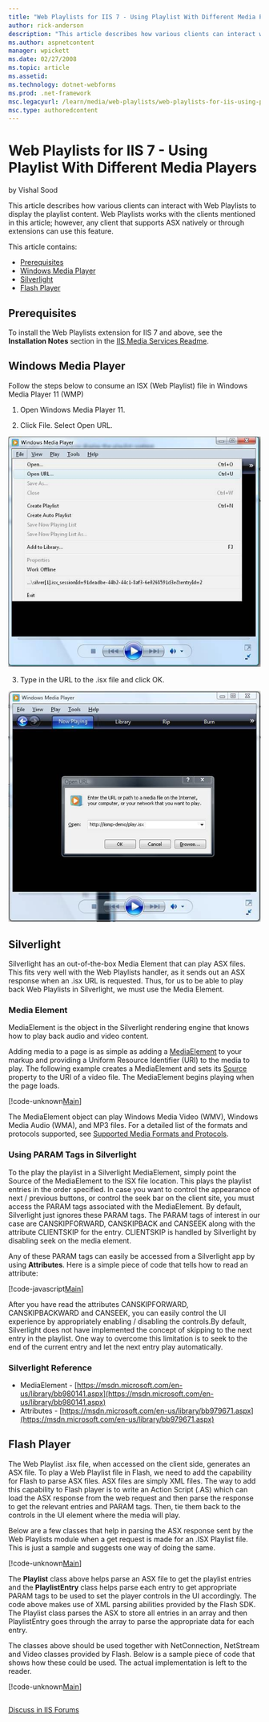 ```yaml
---
title: "Web Playlists for IIS 7 - Using Playlist With Different Media Players | Microsoft Docs"
author: rick-anderson
description: "This article describes how various clients can interact with Web Playlists to display the playlist content. Web Playlists works with the clients mentioned in..."
ms.author: aspnetcontent
manager: wpickett
ms.date: 02/27/2008
ms.topic: article
ms.assetid: 
ms.technology: dotnet-webforms
ms.prod: .net-framework
msc.legacyurl: /learn/media/web-playlists/web-playlists-for-iis-using-playlist-with-different-media-players
msc.type: authoredcontent
---
```

Web Playlists for IIS 7 - Using Playlist With Different Media Players
====================
by Vishal Sood

This article describes how various clients can interact with Web Playlists to display the playlist content. Web Playlists works with the clients mentioned in this article; however, any client that supports ASX natively or through extensions can use this feature.

This article contains:

- [Prerequisites](web-playlists-for-iis-using-playlist-with-different-media-players.md#Prerequisites)
- [Windows Media Player](web-playlists-for-iis-using-playlist-with-different-media-players.md#Windows)
- [Silverlight](web-playlists-for-iis-using-playlist-with-different-media-players.md#Silverlight)
- [Flash Player](web-playlists-for-iis-using-playlist-with-different-media-players.md#Flash)

<a id="Prerequisites"></a>

## Prerequisites

To install the Web Playlists extension for IIS 7 and above, see the **Installation Notes** section in the [IIS Media Services Readme](../iis-media-services/iis-media-services-readme.md).

<a id="Windows"></a>

## Windows Media Player

Follow the steps below to consume an ISX (Web Playlist) file in Windows Media Player 11 (WMP)

1. Open Windows Media Player 11.

2. Click File. Select Open URL.

[![](web-playlists-for-iis-using-playlist-with-different-media-players/_static/image2.jpg)](web-playlists-for-iis-using-playlist-with-different-media-players/_static/image1.jpg)

3. Type in the URL to the .isx file and click OK.

[![](web-playlists-for-iis-using-playlist-with-different-media-players/_static/image4.jpg)](web-playlists-for-iis-using-playlist-with-different-media-players/_static/image3.jpg)

<a id="Silverlight"></a>

## Silverlight

Silverlight has an out-of-the-box Media Element that can play ASX files. This fits very well with the Web Playlists handler, as it sends out an ASX response when an .isx URL is requested. Thus, for us to be able to play back Web Playlists in Silverlight, we must use the Media Element.

### Media Element

MediaElement is the object in the Silverlight rendering engine that knows how to play back audio and video content.

Adding media to a page is as simple as adding a [MediaElement](https://msdn.microsoft.com/en-us/library/bb980132.aspx) to your markup and providing a Uniform Resource Identifier (URI) to the media to play. The following example creates a MediaElement and sets its [Source](https://msdn.microsoft.com/en-us/library/bb979939.aspx) property to the URI of a video file. The MediaElement begins playing when the page loads.

[!code-unknown[Main](web-playlists-for-iis-using-playlist-with-different-media-players/samples/sample-127297-1.unknown)]

The MediaElement object can play Windows Media Video (WMV), Windows Media Audio (WMA), and MP3 files. For a detailed list of the formats and protocols supported, see [Supported Media Formats and Protocols](https://msdn.microsoft.com/en-us/library/bb980063.aspx).

### Using PARAM Tags in Silverlight

To the play the playlist in a Silverlight MediaElement, simply point the Source of the MediaElement to the ISX file location. This plays the playlist entries in the order specified. In case you want to control the appearance of next / previous buttons, or control the seek bar on the client site, you must access the PARAM tags associated with the MediaElement. By default, Silverlight just ignores these PARAM tags. The PARAM tags of interest in our case are CANSKIPFORWARD, CANSKIPBACK and CANSEEK along with the attribute CLIENTSKIP for the entry. CLIENTSKIP is handled by Silverlight by disabling seek on the media element.

Any of these PARAM tags can easily be accessed from a Silverlight app by using **Attributes**. Here is a simple piece of code that tells how to read an attribute:


[!code-javascript[Main](web-playlists-for-iis-using-playlist-with-different-media-players/samples/sample2.js)]
 

After you have read the attributes CANSKIPFORWARD, CANSKIPBACKWARD and CANSEEK, you can easily control the UI experience by appropriately enabling / disabling the controls.By default, Silverlight does not have implemented the concept of skipping to the next entry in the playlist. One way to overcome this limitation is to seek to the end of the current entry and let the next entry play automatically.

### Silverlight Reference

- MediaElement - [https://msdn.microsoft.com/en-us/library/bb980141.aspx](https://msdn.microsoft.com/en-us/library/bb980141.aspx)
- Attributes - [https://msdn.microsoft.com/en-us/library/bb979671.aspx](https://msdn.microsoft.com/en-us/library/bb979671.aspx)

<a id="Flash"></a>

## Flash Player

The Web Playlist .isx file, when accessed on the client side, generates an ASX file. To play a Web Playlist file in Flash, we need to add the capability for Flash to parse ASX files. ASX files are simply XML files. The way to add this capability to Flash player is to write an Action Script (.AS) which can load the ASX response from the web request and then parse the response to get the relevant entries and PARAM tags. Then, tie them back to the controls in the UI element where the media will play.

Below are a few classes that help in parsing the ASX response sent by the Web Playlists module when a get request is made for an .ISX Playlist file. This is just a sample and suggests one way of doing the same.


[!code-unknown[Main](web-playlists-for-iis-using-playlist-with-different-media-players/samples/sample-127297-3.unknown)]


The **Playlist** class above helps parse an ASX file to get the playlist entries and the **PlaylistEntry** class helps parse each entry to get appropriate PARAM tags to be used to set the player controls in the UI accordingly. The code above makes use of XML parsing abilities provided by the Flash SDK. The Playlist class parses the ASX to store all entries in an array and then PlaylistEntry goes through the array to parse the appropriate data for each entry.

The classes above should be used together with NetConnection, NetStream and Video classes provided by Flash. Below is a sample piece of code that shows how these could be used. The actual implementation is left to the reader.

[!code-unknown[Main](web-playlists-for-iis-using-playlist-with-different-media-players/samples/sample-127297-4.unknown)]

## 
  
  
[Discuss in IIS Forums](https://forums.iis.net/1145.aspx)